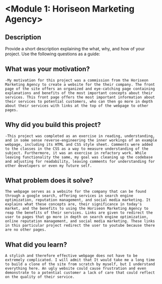 # <Module 1: Horiseon Marketing Agency>

## Description

Provide a short description explaining the what, why, and how of your project. Use the following questions as a guide:

## What was your motivation?
    -My motivation for this project was a commission from the Horiseon Marketing Agency to create a website for the their company. The front page of the site offers an organized and eye-catching page containing explanations and benefits of the most important concepts about their services. This front page offers the most important information about their services to potential customers, who can then go more in depth about their services with links at the top of the webpage to other pages.

## Why did you build this project? 
    -This project was completed as an exercise in reading, understanding, and in some sense reverse-engineering the inner workings of an example webpage, including its HTML and CSS style sheet. Comments were added to the classes in the CSS as a way to measure understanding of the subject. Furthermore, it was an exercise in refactory work. While leaving functionality the same, my goal was cleaning up the codebase and adjusting for readability, leaving comments for understanding for other developers or even my future self.

## What problem does it solve?
    The webpage serves as a website for the company that can be found through a google search, offering services in search engine optimization, reputation management, and social media marketing. It explains what these concepts are, their significance in today's market, and the benefits to using the Horiseon Marketing Agency to reap the benefits of their services. Links are given to redirect the user to pages that go more in depth on search engine optimization, online reputation management, and social media marketing. These links in this particular project redirect the user to youtube because there are no other pages.

## What did you learn?
    A stylish and therefore effective webpage does not have to be extremely complicated. I will admit that It would take me a long time to build a clone of the site from scratch by myself, but I understand everything here. An ugly website could cause frustration and even demonstrate to a potential customer a lack of care that could reflect on the quality of their service.